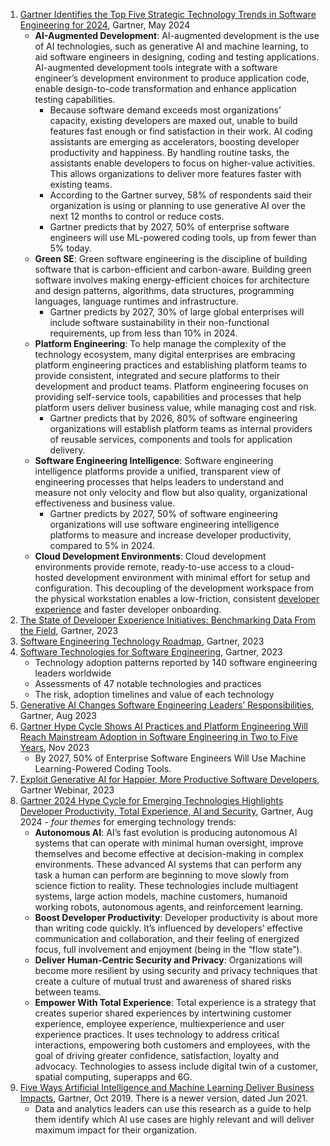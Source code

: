 1. [Gartner Identifies the Top Five Strategic Technology Trends in Software Engineering for 2024](https://www.gartner.com/en/newsroom/press-releases/2024-05-16-gartner-identifies-the-top-five-strategic-technology-trends-in-software-engineering-for-2024), Gartner, May 2024
   - **AI-Augmented Development**: AI-augmented development is the use of AI technologies, such as generative AI and machine learning, to aid software engineers in designing, coding and testing applications. AI-augmented development tools integrate with a software engineer’s development environment to produce application code, enable design-to-code transformation and enhance application testing capabilities.
     - Because software demand exceeds most organizations’ capacity, existing developers are maxed out, unable to build features fast enough or find satisfaction in their work. AI coding assistants are emerging as accelerators, boosting developer productivity and happiness. By handling routine tasks, the assistants enable developers to focus on higher-value activities. This allows organizations to deliver more features faster with existing teams.
     - According to the Gartner survey, 58% of respondents said their organization is using or planning to use generative AI over the next 12 months to control or reduce costs.
     - Gartner predicts that by 2027, 50% of enterprise software engineers will use ML-powered coding tools, up from fewer than 5% today.
   - **Green SE**: Green software engineering is the discipline of building software that is carbon-efficient and carbon-aware. Building green software involves making energy-efficient choices for architecture and design patterns, algorithms, data structures, programming languages, language runtimes and infrastructure.
     - Gartner predicts by 2027, 30% of large global enterprises will include software sustainability in their non-functional requirements, up from less than 10% in 2024.
   - **Platform Engineering**: To help manage the complexity of the technology ecosystem, many digital enterprises are embracing platform engineering practices and establishing platform teams to provide consistent, integrated and secure platforms to their development and product teams. Platform engineering focuses on providing self-service tools, capabilities and processes that help platform users deliver business value, while managing cost and risk.
     - Gartner predicts that by 2026, 80% of software engineering organizations will establish platform teams as internal providers of reusable services, components and tools for application delivery.
   - **Software Engineering Intelligence**: Software engineering intelligence platforms provide a unified, transparent view of engineering processes that helps leaders to understand and measure not only velocity and flow but also quality, organizational effectiveness and business value.
     - Gartner predicts by 2027, 50% of software engineering organizations will use software engineering intelligence platforms to measure and increase developer productivity, compared to 5% in 2024.
   - **Cloud Development Environments**: Cloud development environments provide remote, ready-to-use access to a cloud-hosted development environment with minimal effort for setup and configuration. This decoupling of the development workspace from the physical workstation enables a low-friction, consistent [developer experience](https://www.gartner.com/en/software-engineering/topics/developer-experience) and faster developer onboarding.
1. [The State of Developer Experience Initiatives: Benchmarking Data From the Field](https://emt.gartnerweb.com/ngw/globalassets/en/software-engineering/documents/the-state-of-developer-experience-tnitiatives.pdf), Gartner, 2023
1. [Software Engineering Technology Roadmap](https://emt.gartnerweb.com/ngw/globalassets/en/software-engineering/documents/software-engineering-technology-roadmap.pdf), Gartner, 2023
1. [Software Technologies for Software Engineering](https://www.gartner.com/en/software-engineering/topics/software-architecture-technologies), Gartner, 2023
   - Technology adoption patterns reported by 140 software engineering leaders worldwide
   - Assessments of 47 notable technologies and practices
   - The risk, adoption timelines and value of each technology
1. [Generative AI Changes Software Engineering Leaders’ Responsibilities](https://emt.gartnerweb.com/ngw/globalassets/en/content/documents/generative-ai-changes-software-engineering-leaders_-responsibilities-research.pdf), Gartner, Aug 2023
1. [Gartner Hype Cycle Shows AI Practices and Platform Engineering Will Reach Mainstream Adoption in Software Engineering in Two to Five Years](https://www.gartner.com/en/newsroom/press-releases/2023-11-28-gartner-hype-cycle-shows-ai-practices-and-platform-engineering-will-reach-mainstream-adoption-in-software-engineering-in-two-to-five-years), Nov 2023
   - By 2027, 50% of Enterprise Software Engineers Will Use Machine Learning-Powered Coding Tools.
1. [Exploit Generative AI for Happier, More Productive Software Developers](), Gartner Webinar, 2023
1. [Gartner 2024 Hype Cycle for Emerging Technologies Highlights Developer Productivity, Total Experience, AI and Security](https://www.gartner.com/en/newsroom/press-releases/2024-08-21-gartner-2024-hype-cycle-for-emerging-technologies-highlights-developer-productivity-total-experience-ai-and-security), Gartner, Aug 2024 - _four themes_ for emerging technology trends:
   - **Autonomous AI**: AI’s fast evolution is producing autonomous AI systems that can operate with minimal human oversight, improve themselves and become effective at decision-making in complex environments. These advanced AI systems that can perform any task a human can perform are beginning to move slowly from science fiction to reality. These technologies include multiagent systems, large action models, machine customers, humanoid working robots, autonomous agents, and reinforcement learning.
   - **Boost Developer Productivity**: Developer productivity is about more than writing code quickly. It’s influenced by developers’ effective communication and collaboration, and their feeling of energized focus, full involvement and enjoyment (being in the “flow state”).
   - **Deliver Human-Centric Security and Privacy**: Organizations will become more resilient by using security and privacy techniques that create a culture of mutual trust and awareness of shared risks between teams.
   - **Empower With Total Experience**: Total experience is a strategy that creates superior shared experiences by intertwining customer experience, employee experience, multiexperience and user experience practices. It uses technology to address critical interactions, empowering both customers and employees, with the goal of driving greater confidence, satisfaction, loyalty and advocacy. Technologies to assess include digital twin of a customer, spatial computing, superapps and 6G.
1. [Five Ways Artificial Intelligence and Machine Learning Deliver Business Impacts](https://emt.gartnerweb.com/ngw/globalassets/en/doc/documents/431403-five-ways-artificial-intelligence-and-machine-learning-deliver-business-impacts.pdf), Gartner, Oct 2019. There is a newer version, dated Jun 2021.
   - Data and analytics leaders can use this research as a guide to help them identify which AI use cases are highly relevant and will deliver maximum impact for their organization.
